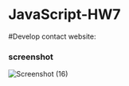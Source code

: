 # JavaScript-HW7

#Develop contact website:

### screenshot
![Screenshot (16)](https://user-images.githubusercontent.com/109069188/188503898-867539dc-e4bc-495f-a25a-4315ade15096.png)
